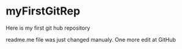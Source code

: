 # myFirstGitRep
Here is my first git hub repository

readme.me file was just changed manualy. One more edit at GitHub
